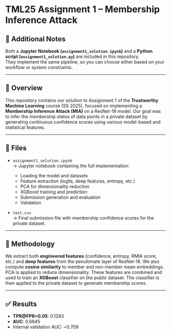 # TML25 Assignment 1 – Membership Inference Attack

## 📌 Additional Notes

Both a **Jupyter Notebook (`assignment1_solution.ipynb`)** and a **Python script (`assignment1_solution.py`)** are included in this repository.  
They implement the same pipeline, so you can choose either based on your workflow or system constraints.

---

## 📌 Overview

This repository contains our solution to Assignment 1 of the **Trustworthy Machine Learning** course (SS 2025), focused on implementing a **Membership Inference Attack (MIA)** on a ResNet-18 model. Our goal was to infer the membership status of data points in a private dataset by generating continuous confidence scores using various model-based and statistical features.

---

## 🧪 Files

- `assignment1_solution.ipynb`  
  → Jupyter notebook containing the full implementation:
  - Loading the model and datasets
  - Feature extraction (logits, deep features, entropy, etc.)
  - PCA for dimensionality reduction
  - XGBoost training and prediction
  - Submission generation and evaluation
  - Validation

- `test.csv`  
  → Final submission file with membership confidence scores for the private dataset.


---

## 🧠 Methodology

We extract both **engineered features** (confidence, entropy, RMIA score, etc.) and **deep features** from the penultimate layer of ResNet-18. We also compute **cosine similarity** to member and non-member mean embeddings. PCA is applied to reduce dimensionality. These features are combined and used to train an **XGBoost** classifier on the public dataset. The classifier is then applied to the private dataset to generate membership scores.

---

## ✅ Results

- **TPR@FPR=0.05**: 0.1293  
- **AUC**: 0.6645  
- Internal validation AUC: ~0.709


